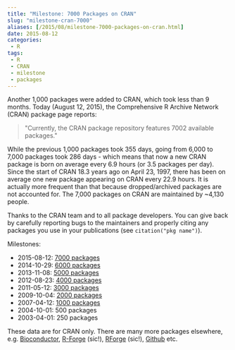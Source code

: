 ```yaml
---
title: "Milestone: 7000 Packages on CRAN"
slug: "milestone-cran-7000"
aliases: [/2015/08/milestone-7000-packages-on-cran.html]
date: 2015-08-12
categories:
 - R
tags:
 - R
 - CRAN
 - milestone
 - packages
---
```


Another 1,000 packages were added to CRAN, which took less than 9 months. Today (August 12, 2015), the Comprehensive R Archive Network (CRAN) package page reports:

>  "Currently, the CRAN package repository features 7002 available packages."


While the previous 1,000 packages took 355 days, going from 6,000 to 7,000 packages took 286 days - which means that now a new CRAN package is born on average every 6.9 hours (or 3.5 packages per day). Since the start of CRAN 18.3 years ago on April 23, 1997, there has been on average one new package appearing on CRAN every 22.9 hours. It is actually more frequent than that because dropped/archived packages are not accounted for. The 7,000 packages on CRAN are maintained by ~4,130 people.

Thanks to the CRAN team and to all package developers. You can give back by carefully reporting bugs to the maintainers and properly citing any packages you use in your publications (see `citation("pkg name")`).

Milestones:

* 2015-08-12: [7000 packages](https://stat.ethz.ch/pipermail/r-package-devel/2015q3/000393.html)
* 2014-10-29: [6000 packages](https://mailman.stat.ethz.ch/pipermail/r-devel/2014-October/069997.html)
* 2013-11-08: [5000 packages](https://stat.ethz.ch/pipermail/r-devel/2013-November/067935.html)
* 2012-08-23: [4000 packages](https://stat.ethz.ch/pipermail/r-devel/2012-August/064675.html)
* 2011-05-12: [3000 packages](https://stat.ethz.ch/pipermail/r-devel/2011-May/061002.html)
* 2009-10-04: [2000 packages](https://stat.ethz.ch/pipermail/r-devel/2009-October/055049.html)
* 2007-04-12: [1000 packages](https://stat.ethz.ch/pipermail/r-devel/2007-April/045359.html)
* 2004-10-01: 500 packages
* 2003-04-01: 250 packages

These data are for CRAN only. There are many more packages elsewhere, e.g. [Bioconductor](http://bioconductor.org/), [R-Forge](http://r-forge.r-project.org/) (sic!), [RForge](http://rforge.net/) (sic!), [Github](http://github.com/) etc.

